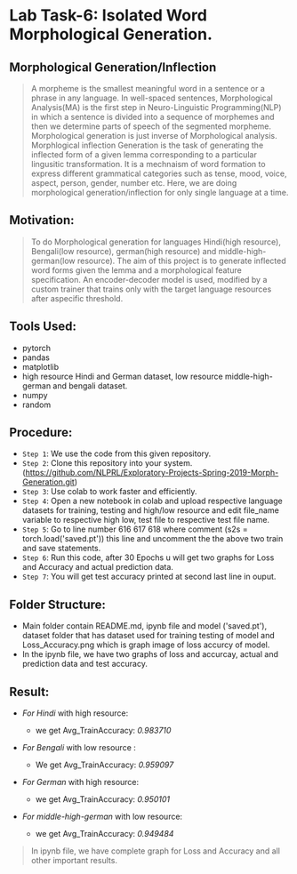 # Lab Task-6: Isolated Word Morphological Generation.

## Morphological Generation/Inflection

> A morpheme is the smallest meaningful word in a sentence or a phrase in any language. In well-spaced sentences, Morphological Analysis(MA) is the first step in Neuro-Linguistic Programming(NLP) in which a sentence is divided into a sequence of morphemes and then we determine parts of speech of the segmented morpheme. 	Morphological generation is just inverse of Morphological analysis. Morphlogical inflection Generation is the task of generating the inflected form of a given lemma corresponding to a particular lingusitic transformation. It is a mechnaism of word formation to express different grammatical categories such as tense, mood, voice, aspect, person, gender, number etc. Here, we are doing morphological generation/inflection for only single language at a time.

## Motivation:

> To do Morphological generation for languages Hindi(high resource), Bengali(low resource), german(high resource) and middle-high-german(low resource). The aim of this project is to generate inflected word forms given the lemma and a morphological feature specification. An encoder-decoder model is used, modified by a custom trainer that trains only with the target language resources after aspecific threshold.

## Tools Used:

- pytorch
- pandas
- matplotlib
- high resource Hindi and German dataset, low resource middle-high-german and bengali dataset.
- numpy
- random

## Procedure:

- `Step 1`: We use the code from this given repository.
- `Step 2`: Clone this repository into your system. (https://github.com/NLPRL/Exploratory-Projects-Spring-2019-Morph-Generation.git)
- `Step 3`: Use colab to work faster and efficiently.
- `Step 4`: Open a new notebook in colab and upload respective language datasets for training, testing and high/low resource and edit file_name variable to respective high low, test file to respective test file name.
- `Step 5`: Go to line number 616 617 618 where comment (s2s = torch.load('saved.pt')) this line and uncomment the the above two train and save statements.
- `Step 6`: Run this code, after 30 Epochs u will get two graphs for Loss and Accuracy and actual prediction data.
- `Step 7`: You will get test accuracy printed at second last line in ouput.

## Folder Structure:

- Main folder contain README.md, ipynb file and model ('saved.pt'), dataset folder that has dataset used for training testing of model and Loss_Accuracy.png which is graph image of loss accurcy of model.
- In the ipynb file, we have two graphs of loss and accurcay, actual and prediction data and test accuracy.

## Result:

- *For Hindi* with high resource: 

	- we get Avg_TrainAccuracy: *0.983710*

- *For Bengali* with low resource :

	- We get Avg_TrainAccuracy: *0.959097*

- *For German* with high resource:

	- we get Avg_TrainAccuracy: *0.950101* 

- *For middle-high-german* with low resource:

	- we get Avg_TrainAccuracy: *0.949484*

> In ipynb file, we have complete graph for Loss and Accuracy and all other important results.
